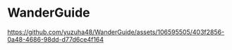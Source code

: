 # WanderGuide

https://github.com/yuzuha48/WanderGuide/assets/106595505/403f2856-0a48-4686-98dd-d77d6ce4f164

